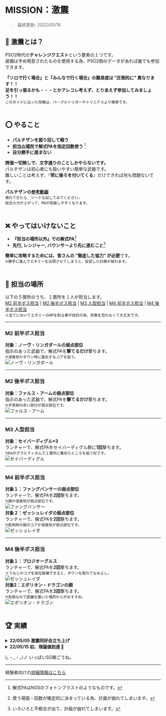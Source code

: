 # MISSION：激震
> 最終更新: 2022/05/16
## 🤔 激震とは？
PSO2時代の**チャレンジクエスト**という要素の１つです。  
装備は予め用意されたものを使用する為、PSO2側のデータがあれば誰でも参加できます。  
  
**『ソロで行く場合』と『みんなで行く場合』の難易度は ”圧倒的に" 異なります！！**  
**足を引っ張るかも・・・とかアレコレ考えず、とりあえず参加してみましょう！！**  
`このガイドに沿った攻略は、パープルトリガーやトリニテスより簡単です。`  
  ﾠﾠﾠ  
## ⭕️ やること
- **パルチザンを振り回して戦う**
- **[担当の場所](#-担当の場所)で解式PAを指定回数使う** [^解式PA]
- **自分勝手に進まない**

**誇張一切無しで、文字通りのことしかやらないです。**  
パルチザンは初心者にも扱いやすい簡単な武器です。  
難しいことは考えず、『**常に後ろを付いてくる**』だけできれば何も問題ないです。  

**パルチザンの[参考動画](https://youtu.be/tD5ojNNlZE4?t=123)**  
`慣れてきたら、ソードも試してみてください。`    
`総合火力が上がって、M4が突破しやすくなります。`  
  ﾠﾠﾠ  
## ❌ やってはいけないこと
- **『担当の場所以外』での解式PA**[^解式PA禁止]
- **先行, レンジャー, バウンサーより先に進むこと**[^先行禁止]

**簡単に攻略するためには、皆さんの ”徹底した協力” が必要**です。  
`※勝手に進んでエネミーを出現させてしまうと、安定した計画が崩れます。`  
  ﾠﾠﾠ  
## 📌 担当の場所
以下の５箇所のうち、１箇所を１人が担当します。  
[M2 前半ボス担当](#m2-前半ボス担当) | [M2 後半ボス担当](#m2-後半ボス担当) | [M3 人型担当](#m3-人型担当) | [M4 前半ボス担当](#m2-前半ボス担当) | [M4 後半ボス担当](#m2-前半ボス担当)  
`※全てにおいてエネミーのHPを削る事が目的の為、失敗を恐れなくて大丈夫です。`  
___
### M2 前半ボス担当
**対象：ノーヴ・リンガダールの弱点部位**   
指示のあった武器で、解式PAを**撃てるだけ**撃ちます。   
`※浸食核かダウン時に露出するコアを狙う。`  
![ノーヴ・リンガダール](img/m2before.jpg)  
___
### M2 後半ボス担当
**対象：ファルス・アームの弱点部位**  
指示のあった武器で、解式PAを**撃てるだけ**撃ちます。  
`※手首側の赤い部分が弱点部位です。`  
![ファルス・アーム](img/m2after.jpg)  
___
### M3 人型担当
**対象：セイバーディグル×3**  
ランチャーで、解式PAをセイバーディグル群に**1回**撃ちます。  
`※Raがグラビティボムで１箇所に集めたところを狙う形です。`  
![セイバーディグル](img/m3mob.jpg)   
___
### M4 前半ボス担当
**対象１：ファングバンサーの弱点部位**  
ランチャーで、解式PAを**2回**撃ちます。  
`※顔か侵食核が弱点部位です。`  
![ファングバンサー](img/m4beforeboss1.jpg)  
**対象２：ゼッシュレイダの弱点部位**  
ランチャーで、解式PAを**2回**撃ちます。  
`※転倒時の胸のコアか侵食核が弱点部位です。`  
![ゼッシュレイダ](img/m4beforeboss2.jpg)   
___
### M4 後半ボス担当
**対象１：プロジオーグルス**  
ランチャーで、解式PAを**2回**撃ちます。  
`※うなじのコブを部位破壊できると、ダウンを取れてなおよし。`  
![ゼッシュレイダ](img/m4afterboss1.jpg)   
**対象2：エボリオン・ドラゴンの顔**  
ランチャーで、解式PAを**2回**撃ちます。  
`※危険なので距離を置いた場所からがおすすめ。`  
![エボリオン・ドラゴン](img/m4afterboss2.jpg)   
  ﾠﾠﾠ  
## 🏆 実績
<details>
  <summary> <b>22/05/05 激震同好会立ち上げ</b></summary>
  
  理論値が思ってた以上に簡単だったので、チムメンだけでやりたいなと思った次第。  
  とにかく練習とクエストの研究あるのみ。  
  ちなみに、激震同好会という名前は後に命名されたもの。  
  
</details>

<details>
<summary> <b>22/05/15 初、理論値到達 🎉</b></summary>
  
  合計7人、全員チムメンでの挑戦(激震経験者6人, 激震初心者1人)  
  武器ガチャではバレットボウが出ていました。  
  
  ![3人パーティ理論値](img/3pt.jpg)  
  ![4人パーティ理論値](img/4pt.jpg)  
  
  人数いればチムメンだけでも簡単に攻略できることが証明できました。  
  毎週開催できるように経験者・参加者をある程度確保したいところです。(一番の課題)  
  
</details>

(。・_・。)ノ いっぱいSG稼ごうね。
___

経験者向けの[詳細情報はこちら]()

[^解式PA]: 解式PAはNGSのフォトンブラストのようなものです。  
[^解式PA禁止]: 使う場面・回数が確定的に決まっている為、計画が崩れてしまいます。  
[^先行禁止]: いろいろと不都合が出て、計画が崩れてしまいます。  
